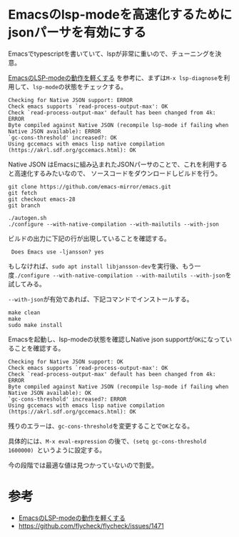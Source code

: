 # Emacsのlsp-modeを高速化するためにjsonパーサを有効にする

Emacsでtypescriptを書いていて、lspが非常に重いので、チューニングを決意。

[EmacsのLSP-modeの動作を軽くする](https://www.zeroclock.dev/posts/2020/07/emacs-lsp-mode-more-faster/)
を参考に、まずは`M-x lsp-diagnose`を利用して、`lsp-mode`の状態をチェックする。

```
Checking for Native JSON support: ERROR
Check emacs supports `read-process-output-max': OK
Check `read-process-output-max' default has been changed from 4k: ERROR
Byte compiled against Native JSON (recompile lsp-mode if failing when Native JSON available): ERROR
`gc-cons-threshold' increased?: OK
Using gccemacs with emacs lisp native compilation (https://akrl.sdf.org/gccemacs.html): OK
```

Native JSON はEmacsに組み込まれたJSONパーサのことで、これを利用すると高速化するみたいなので、
ソースコードをダウンロードしビルドを行う。

```
git clone https://github.com/emacs-mirror/emacs.git
git fetch
git checkout emacs-28
git branch

./autogen.sh
./configure --with-native-compilation --with-mailutils --with-json
```

ビルドの出力に下記の行が出現していることを確認する。


```
 Does Emacs use -ljansson? yes
```

もしなければ、`sudo apt install libjansson-dev`を実行後、もう一度`./configure --with-native-compilation --with-mailutils --with-json`を試してみる。

`--with-json`が有効であれば、下記コマンドでインストールする。

```
make clean
make
sudo make install
```

Emacsを起動し、lsp-modeの状態を確認しNative json supportが`OK`になっていることを確認する。

```
Checking for Native JSON support: OK
Check emacs supports `read-process-output-max': OK
Check `read-process-output-max' default has been changed from 4k: ERROR
Byte compiled against Native JSON (recompile lsp-mode if failing when Native JSON available): OK
`gc-cons-threshold' increased?: ERROR
Using gccemacs with emacs lisp native compilation (https://akrl.sdf.org/gccemacs.html): OK
```

残りのエラーは、`gc-cons-threshold`を変更することで`OK`となる。

具体的には、`M-x eval-expression` の後で、`(setq gc-cons-threshold 1600000) `というように設定する。

今の段階では最適な値は見つかっていないので割愛。

# 参考
* [EmacsのLSP-modeの動作を軽くする](https://www.zeroclock.dev/posts/2020/07/emacs-lsp-mode-more-faster/)
* https://github.com/flycheck/flycheck/issues/1471
